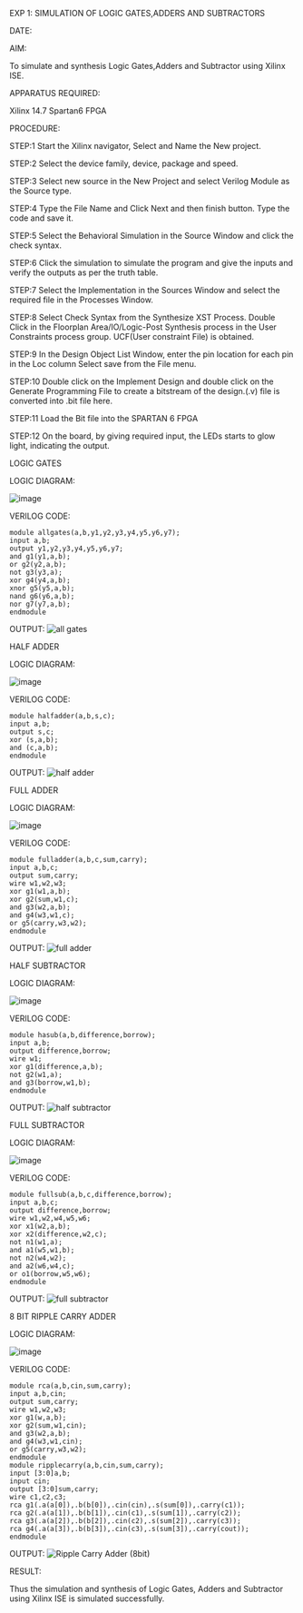EXP 1:                    SIMULATION OF LOGIC GATES,ADDERS AND SUBTRACTORS

DATE:

AIM: 

To simulate and synthesis Logic Gates,Adders and Subtractor using Xilinx ISE.

APPARATUS REQUIRED:

Xilinx 14.7 Spartan6 FPGA

PROCEDURE:

STEP:1 Start the Xilinx navigator, Select and Name the New project.

STEP:2 Select the device family, device, package and speed.

STEP:3 Select new source in the New Project and select Verilog Module as the Source type. 

STEP:4 Type the File Name and Click Next and then finish button. Type the code and save it.

STEP:5 Select the Behavioral Simulation in the Source Window and click the check syntax. 

STEP:6 Click the simulation to simulate the program and give the inputs and verify the outputs as per the truth table. 

STEP:7 Select the Implementation in the Sources Window and select the required file in the Processes Window. 

STEP:8 Select Check Syntax from the Synthesize XST Process. Double Click in the Floorplan Area/IO/Logic-Post Synthesis process in the User Constraints process group. UCF(User constraint File) is obtained. 

STEP:9 In the Design Object List Window, enter the pin location for each pin in the Loc column Select save from the File menu. 

STEP:10 Double click on the Implement Design and double click on the Generate Programming File to create a bitstream of the design.(.v) file is converted into .bit file here. 

STEP:11 Load the Bit file into the SPARTAN 6 FPGA 

STEP:12 On the board, by giving required input, the LEDs starts to glow light, indicating the output.

LOGIC GATES

LOGIC DIAGRAM:

![image](https://github.com/navaneethans/VLSI-LAB-EXPERIMENTS/assets/6987778/ee17970c-3ac9-4603-881b-88e2825f41a4)

VERILOG CODE:
```
module allgates(a,b,y1,y2,y3,y4,y5,y6,y7);
input a,b;
output y1,y2,y3,y4,y5,y6,y7;
and g1(y1,a,b);
or g2(y2,a,b);
not g3(y3,a);
xor g4(y4,a,b);
xnor g5(y5,a,b);
nand g6(y6,a,b);
nor g7(y7,a,b);
endmodule
```
OUTPUT:
![all gates](https://github.com/navaneethans/VLSI-LAB-EXP-1/assets/159280328/2308939f-950f-4c89-ae8c-0e725c914956)

HALF ADDER

LOGIC DIAGRAM:

![image](https://github.com/navaneethans/VLSI-LAB-EXPERIMENTS/assets/6987778/0e1ecb96-0c25-4556-832b-aeeedfdfe7b9)

VERILOG CODE:
```
module halfadder(a,b,s,c);
input a,b;
output s,c;
xor (s,a,b);
and (c,a,b);
endmodule
```
OUTPUT:
![half adder](https://github.com/navaneethans/VLSI-LAB-EXP-1/assets/159280328/9d781f82-59d5-4283-a4e3-bef25161caa6)

FULL ADDER

LOGIC DIAGRAM:

![image](https://github.com/navaneethans/VLSI-LAB-EXPERIMENTS/assets/6987778/9bb3964c-438f-469d-a3de-c1cca6f323fb)

VERILOG CODE:
```
module fulladder(a,b,c,sum,carry);
input a,b,c;
output sum,carry;
wire w1,w2,w3;
xor g1(w1,a,b);
xor g2(sum,w1,c);
and g3(w2,a,b);
and g4(w3,w1,c);
or g5(carry,w3,w2);
endmodule
```
OUTPUT:
![full adder](https://github.com/navaneethans/VLSI-LAB-EXP-1/assets/159280328/aa9f0ef0-8489-46a8-9508-ace9c4982efb)

HALF SUBTRACTOR

LOGIC DIAGRAM:

![image](https://github.com/navaneethans/VLSI-LAB-EXPERIMENTS/assets/6987778/731470b7-eb4e-49f8-8bb7-2994052a7184)

VERILOG CODE:
```
module hasub(a,b,difference,borrow);
input a,b;
output difference,borrow;
wire w1;
xor g1(difference,a,b);
not g2(w1,a);
and g3(borrow,w1,b);
endmodule
```
OUTPUT:
![half subtractor](https://github.com/navaneethans/VLSI-LAB-EXP-1/assets/159280328/012a0953-638f-4903-bd23-1de12af1b027)

FULL SUBTRACTOR

LOGIC DIAGRAM:

![image](https://github.com/navaneethans/VLSI-LAB-EXPERIMENTS/assets/6987778/d66f874b-c1f2-44b3-a035-7149b56430c1)

VERILOG CODE:
```
module fullsub(a,b,c,difference,borrow);
input a,b,c;
output difference,borrow;
wire w1,w2,w4,w5,w6;
xor x1(w2,a,b);
xor x2(difference,w2,c);
not n1(w1,a);
and a1(w5,w1,b);
not n2(w4,w2);
and a2(w6,w4,c);
or o1(borrow,w5,w6);
endmodule
```
OUTPUT:
![full subtractor](https://github.com/navaneethans/VLSI-LAB-EXP-1/assets/159280328/efa0bf14-815d-47ec-8ee7-b0a1936011dc)

8 BIT RIPPLE CARRY ADDER

LOGIC DIAGRAM:

![image](https://github.com/navaneethans/VLSI-LAB-EXPERIMENTS/assets/6987778/7385a408-40a5-4203-8050-b72818622d79)

VERILOG CODE:
```
module rca(a,b,cin,sum,carry);
input a,b,cin;
output sum,carry;
wire w1,w2,w3;
xor g1(w,a,b);
xor g2(sum,w1,cin);
and g3(w2,a,b);
and g4(w3,w1,cin);
or g5(carry,w3,w2);
endmodule
module ripplecarry(a,b,cin,sum,carry);
input [3:0]a,b;
input cin;
output [3:0]sum,carry;
wire c1,c2,c3;
rca g1(.a(a[0]),.b(b[0]),.cin(cin),.s(sum[0]),.carry(c1));
rca g2(.a(a[1]),.b(b[1]),.cin(c1),.s(sum[1]),.carry(c2));
rca g3(.a(a[2]),.b(b[2]),.cin(c2),.s(sum[2]),.carry(c3));
rca g4(.a(a[3]),.b(b[3]),.cin(c3),.s(sum[3]),.carry(cout));
endmodule
```
OUTPUT:
![Ripple Carry Adder (8bit)](https://github.com/navaneethans/VLSI-LAB-EXP-1/assets/159280328/70b46731-e6d4-4324-a636-645e07af0094)

RESULT:

 Thus the simulation and synthesis of Logic Gates, Adders and Subtractor using 
Xilinx ISE is simulated successfully. 
